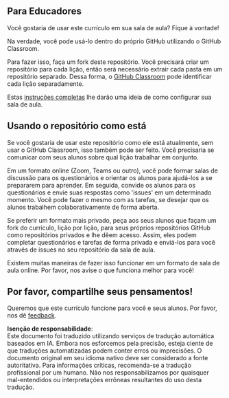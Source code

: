 ## Para Educadores

Você gostaria de usar este currículo em sua sala de aula? Fique à vontade!

Na verdade, você pode usá-lo dentro do próprio GitHub utilizando o GitHub Classroom.

Para fazer isso, faça um fork deste repositório. Você precisará criar um repositório para cada lição, então será necessário extrair cada pasta em um repositório separado. Dessa forma, o [GitHub Classroom](https://classroom.github.com/classrooms) pode identificar cada lição separadamente.

Estas [instruções completas](https://github.blog/2020-03-18-set-up-your-digital-classroom-with-github-classroom/) lhe darão uma ideia de como configurar sua sala de aula.

## Usando o repositório como está

Se você gostaria de usar este repositório como ele está atualmente, sem usar o GitHub Classroom, isso também pode ser feito. Você precisaria se comunicar com seus alunos sobre qual lição trabalhar em conjunto.

Em um formato online (Zoom, Teams ou outro), você pode formar salas de discussão para os questionários e orientar os alunos para ajudá-los a se prepararem para aprender. Em seguida, convide os alunos para os questionários e envie suas respostas como 'issues' em um determinado momento. Você pode fazer o mesmo com as tarefas, se desejar que os alunos trabalhem colaborativamente de forma aberta.

Se preferir um formato mais privado, peça aos seus alunos que façam um fork do currículo, lição por lição, para seus próprios repositórios GitHub como repositórios privados e lhe dêem acesso. Assim, eles podem completar questionários e tarefas de forma privada e enviá-los para você através de issues no seu repositório da sala de aula.

Existem muitas maneiras de fazer isso funcionar em um formato de sala de aula online. Por favor, nos avise o que funciona melhor para você!

## Por favor, compartilhe seus pensamentos!

Queremos que este currículo funcione para você e seus alunos. Por favor, nos dê [feedback](https://forms.microsoft.com/Pages/ResponsePage.aspx?id=v4j5cvGGr0GRqy180BHbR2humCsRZhxNuI79cm6n0hRUQzRVVU9VVlU5UlFLWTRLWlkyQUxORTg5WS4u).

**Isenção de responsabilidade**:  
Este documento foi traduzido utilizando serviços de tradução automática baseados em IA. Embora nos esforcemos pela precisão, esteja ciente de que traduções automatizadas podem conter erros ou imprecisões. O documento original em seu idioma nativo deve ser considerado a fonte autoritativa. Para informações críticas, recomenda-se a tradução profissional por um humano. Não nos responsabilizamos por quaisquer mal-entendidos ou interpretações errôneas resultantes do uso desta tradução.